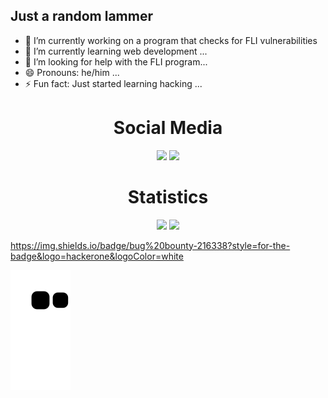 ## Just a random lammer

- 🔭 I’m currently working on a program that checks for FLI vulnerabilities
- 🌱 I’m currently learning web development ...
- 🤔 I’m looking for help with the FLI program...
- 😄 Pronouns: he/him ...
- ⚡ Fun fact: Just started learning hacking ...

<div align="center">
  <center><h1>Social Media</h1></center>
  <a href="https://hackerone.com/matthew956?type=user"><img src="https://img.shields.io/badge/bug%20bounty-216338?style=for-the-badge&logo=hackerone&logoColor=white"       target="_blank"></a>
  <a href="https://www.youtube.com/channel/UCtNwQMFSl4BJ9BZfOv_9bBg" target="_blank"><img src="https://img.shields.io/badge/youtube-216338?style=for-the-badge&logo=youtube&logoColor=white" target="_blank""></a>
</div>

<div align="center">
  <center><h1>Statistics</h1></center>
  <img height="150cm" src="https://github-readme-stats.vercel.app/api?username=matthew956&show_icons=true&theme=gotham&include_all_commits=true&count_private=true"/>
  <img height="150cm" src="https://github-readme-stats.vercel.app/api/top-langs/?username=matthew956&layout=compact&langs=count=16&theme=gotham"/>
</div>

https://img.shields.io/badge/bug%20bounty-216338?style=for-the-badge&logo=hackerone&logoColor=white

  ![Snake Animation](https://github.com/matthew956/matthew956/blob/output/github-contribution-grid-snake.svg)
